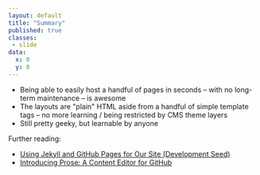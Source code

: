 ```yaml
---
layout: default
title: "Summary"
published: true
classes:
 - slide
data:
  x: 0
  y: 0
---
```

* Being able to easily host a handful of pages in seconds – with no long-term maintenance – is awesome
* The layouts are "plain" HTML aside from a handful of simple template tags – no more learning / being restricted by CMS theme layers
* Still pretty geeky, but learnable by anyone

Further reading:
* [Using Jekyll and GitHub Pages for Our Site (Development Seed)](http://developmentseed.org/blog/2011/09/09/jekyll-github-pages/)
* [Introducing Prose: A Content Editor for GitHub](http://developmentseed.org/blog/2012/june/25/prose-a-content-editor-for-github/)
